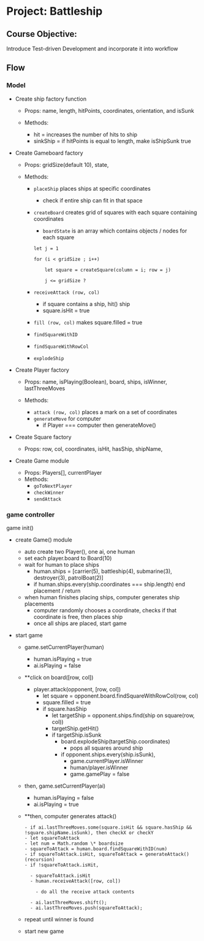 # Project: Battleship

## Course Objective:

Introduce Test-driven Development and incorporate it into workflow

## Flow

### Model

- Create ship factory function

  - Props: name, length, hitPoints, coordinates, orientation, and isSunk

  - Methods:

    - hit = increases the number of hits to ship
    - sinkShip = if hitPoints is equal to length, make isShipSunk true

- Create Gameboard factory

  - Props: gridSize(default 10), state,

  - Methods:

    - `placeShip` places ships at specific coordinates

      - check if entire ship can fit in that space

    - `createBoard` creates grid of squares with each square containing coordinates

      - `boardState` is an array which contains objects / nodes for each square

      ```
      let j = 1

      for (i < gridSize ; i++)

          let square = createSquare(column = i; row = j)

          j <= gridSize ?
      ```

    - `receiveAttack (row, col)`

      - if square contains a ship, hit() ship
      - square.isHit = true

    - `fill (row, col)` makes square.filled = true
    - `findSquareWithID`
    - `findSquareWithRowCol`
    - `explodeShip`

- Create Player factory

  - Props: name, isPlaying(Boolean), board, ships, isWinner, lastThreeMoves

  - Methods:
    - `attack (row, col)` places a mark on a set of coordinates
    - `generateMove` for computer
      - if Player === computer then generateMove()

- Create Square factory

  - Props: row, col, coordinates, isHit, hasShip, shipName,

- Create Game module
  - Props: Players[], currentPlayer
  - Methods:
    - `goToNextPlayer`
    - `checkWinner`
    - `sendAttack`

### game controller

game init()

- create Game() module

  - auto create two Player(), one ai, one human
  - set each player.board to Board(10)
  - wait for human to place ships
    - human.ships = [carrier(5), battleship(4), submarine(3), destroyer(3), patrolBoat(2)]
    - if human.ships.every(ship.coordinates === ship.length) end placement / return
  - when human finishes placing ships, computer generates ship placements
    - computer randomly chooses a coordinate, checks if that coordinate is free, then places ship
    - once all ships are placed, start game

- start game

  - game.setCurrentPlayer(human)

    - human.isPlaying = true
    - ai.isPlaying = false

  - \*\*click on board([row, col])

    - player.attack(opponent, [row, col])
      - let square = opponent.board.findSquareWithRowCol(row, col)
      - square.filled = true
      - if square.hasShip
        - let targetShip = opponent.ships.find(ship on square(row, col))
        - targetShip.getHit()
        - if targetShip.isSunk
          - board.explodeShip(targetShip.coordinates)
            - pops all squares around ship
          - if opponent.ships.every(ship.isSunk),
            - game.currentPlayer.isWinner
            - human/player.isWinner
            - game.gamePlay = false

  - then, game.setCurrentPlayer(ai)
    - human.isPlaying = false
    - ai.isPlaying = true
  - \*\*then, computer generates attack()

        - if ai.lastThreeMoves.some(square.isHit && square.hasShip && !square.shipName.isSunk), then checkX or checkY
        - let squareToAttack
        - let num = Math.random \* boardsize
        - squareToAttack = human.board.findSquareWithID(num)
        - if squareToAttack.isHit, squareToAttack = generateAttack() (recursion)
        - if !squareToAttack.isHit,

          - squareToAttack.isHit
          - human.receiveAttack([row, col])

            - do all the receive attack contents

          - ai.lastThreeMoves.shift();
          - ai.lastThreeMoves.push(squareToAttack);

  - repeat until winner is found
  - start new game
